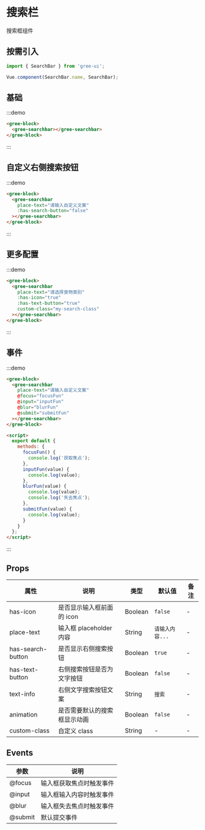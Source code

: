 # 搜索栏

搜索框组件

## 按需引入

```javascript
import { SearchBar } from 'gree-ui';

Vue.component(SearchBar.name, SearchBar);
```

## 基础

:::demo

```html
<gree-block>
  <gree-searchbar></gree-searchbar>
</gree-block>
```

:::

## 自定义右侧搜索按钮

:::demo

```html
<gree-block>
  <gree-searchbar
    place-text="请输入自定义文案"
    :has-search-button="false"
  ></gree-searchbar>
</gree-block>
```

:::

## 更多配置

:::demo

```html
<gree-block>
  <gree-searchbar
    place-text="请选择食物类别"
    :has-icon="true"
    :has-text-button="true"
    custom-class="my-search-class"
  ></gree-searchbar>
</gree-block>
```

:::

## 事件

:::demo

```html
<gree-block>
  <gree-searchbar
    place-text="请输入自定义文案"
    @focus="focusFun"
    @input="inputFun"
    @blur="blurFun"
    @submit="submitFun"
  ></gree-searchbar>
</gree-block>

<script>
  export default {
    methods: {
      focusFun() {
        console.log('获取焦点');
      },
      inputFun(value) {
        console.log(value);
      },
      blurFun(value) {
        console.log(value);
        console.log('失去焦点');
      },
      submitFun(value) {
        console.log(value);
      }
    }
  };
</script>
```

:::

## Props

| 属性              | 说明                         | 类型    | 默认值          | 备注 |
| ----------------- | ---------------------------- | ------- | --------------- | ---- |
| has-icon          | 是否显示输入框前面的 icon    | Boolean | `false`         | \-   |
| place-text        | 输入框 placeholder 内容      | String  | `请输入内容...` | \-   |
| has-search-button | 是否显示右侧搜索按钮         | Boolean | `true`          | \-   |
| has-text-button   | 右侧搜索按钮是否为文字按钮   | Boolean | `false`         | \-   |
| text-info         | 右侧文字搜索按钮文案         | String  | `搜索`          | \-   |
| animation         | 是否需要默认的搜索框显示动画 | Boolean | `false`         | \-   |
| custom-class      | 自定义 class                 | String  | \-              | \-   |

## Events

| 参数    | 说明                     |
| ------- | ------------------------ |
| @focus  | 输入框获取焦点时触发事件 |
| @input  | 输入框输入内容时触发事件 |
| @blur   | 输入框失去焦点时触发事件 |
| @submit | 默认提交事件             |

<script>
  export default {
    methods: {
      focusFun() {
        console.log('获取焦点');
      },
      inputFun(value) {
        console.log(value);
      },
      blurFun(value) {
        console.log(value);
        console.log('失去焦点');
      },
      submitFun(value) {
        console.log(value);
      }
    }
  };
</script>
